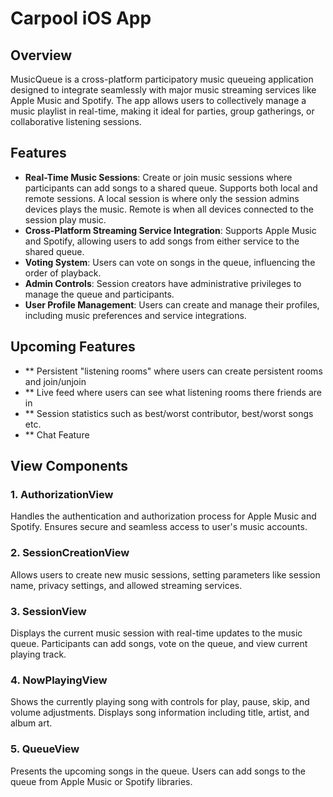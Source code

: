 # Carpool iOS App

## Overview
MusicQueue is a cross-platform participatory music queueing application designed to integrate seamlessly with major music streaming services like Apple Music and Spotify. The app allows users to collectively manage a music playlist in real-time, making it ideal for parties, group gatherings, or collaborative listening sessions.

## Features
- **Real-Time Music Sessions**: Create or join music sessions where participants can add songs to a shared queue. Supports both local and remote sessions. A local session is where only the session admins devices plays the music. Remote is when all devices connected to the session play music.
- **Cross-Platform Streaming Service Integration**: Supports Apple Music and Spotify, allowing users to add songs from either service to the shared queue.
- **Voting System**: Users can vote on songs in the queue, influencing the order of playback.
- **Admin Controls**: Session creators have administrative privileges to manage the queue and participants.
- **User Profile Management**: Users can create and manage their profiles, including music preferences and service integrations.

## Upcoming Features
- ** Persistent "listening rooms" where users can create persistent rooms and join/unjoin
- ** Live feed where users can see what listening rooms there friends are in
- ** Session statistics such as best/worst contributor, best/worst songs etc. 
- ** Chat Feature

## View Components

### 1. AuthorizationView
Handles the authentication and authorization process for Apple Music and Spotify. Ensures secure and seamless access to user's music accounts.

### 2. SessionCreationView
Allows users to create new music sessions, setting parameters like session name, privacy settings, and allowed streaming services.

### 3. SessionView
Displays the current music session with real-time updates to the music queue. Participants can add songs, vote on the queue, and view current playing track.

### 4. NowPlayingView
Shows the currently playing song with controls for play, pause, skip, and volume adjustments. Displays song information including title, artist, and album art.

### 5. QueueView
Presents the upcoming songs in the queue. Users can add songs to the queue from Apple Music or Spotify libraries.
